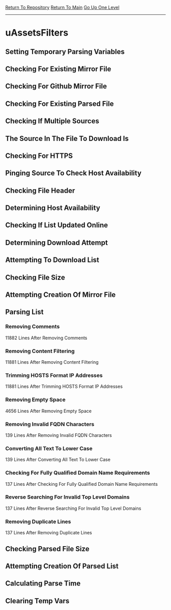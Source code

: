 [Return To Repository](https://github.com/deathbybandaid/piholeparser/)
[Return To Main](https://github.com/deathbybandaid/piholeparser/blob/master/RecentRunLogs/Mainlog.md)
[Go Up One Level](https://github.com/deathbybandaid/piholeparser/blob/master/RecentRunLogs/TopLevelScripts/30-Processing-External-Blacklists.md)
____________________________________
# uAssetsFilters
## Setting Temporary Parsing Variables
## Checking For Existing Mirror File
## Checking For Github Mirror File
## Checking For Existing Parsed File
## Checking If Multiple Sources
## The Source In The File To Download Is
## Checking For HTTPS
## Pinging Source To Check Host Availability
## Checking File Header
## Determining Host Availability
## Checking If List Updated Online
## Determining Download Attempt
## Attempting To Download List
## Checking File Size
## Attempting Creation Of Mirror File
## Parsing List
### Removing Comments
11882 Lines After Removing Comments
### Removing Content Filtering
11881 Lines After Removing Content Filtering
### Trimming HOSTS Format IP Addresses
11881 Lines After Trimming HOSTS Format IP Addresses
### Removing Empty Space
4656 Lines After Removing Empty Space
### Removing Invalid FQDN Characters
139 Lines After Removing Invalid FQDN Characters
### Converting All Text To Lower Case
139 Lines After Converting All Text To Lower Case
### Checking For Fully Qualified Domain Name Requirements
137 Lines After Checking For Fully Qualified Domain Name Requirements
### Reverse Searching For Invalid Top Level Domains
137 Lines After Reverse Searching For Invalid Top Level Domains
### Removing Duplicate Lines
137 Lines After Removing Duplicate Lines
## Checking Parsed File Size
## Attempting Creation Of Parsed List
## Calculating Parse Time
## Clearing Temp Vars
